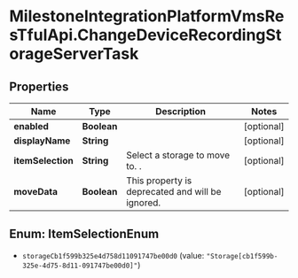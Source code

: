 # MilestoneIntegrationPlatformVmsResTfulApi.ChangeDeviceRecordingStorageServerTask

## Properties
Name | Type | Description | Notes
------------ | ------------- | ------------- | -------------
**enabled** | **Boolean** |  | [optional] 
**displayName** | **String** |  | [optional] 
**itemSelection** | **String** | Select a storage to move to. . | [optional] 
**moveData** | **Boolean** | This property is deprecated and will be ignored. | [optional] 

<a name="ItemSelectionEnum"></a>
## Enum: ItemSelectionEnum

* `storageCb1f599b325e4d758d11091747be00d0` (value: `"Storage[cb1f599b-325e-4d75-8d11-091747be00d0]"`)

